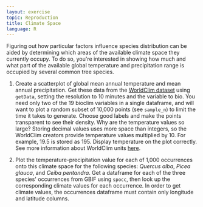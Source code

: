 ```yaml
---
layout: exercise
topic: Reproduction
title: Climate Space
language: R
---
```


Figuring out how particular factors influence species distribution can be aided by determining which areas of the available climate space they currently occupy. To do so, you're interested in showing how much and what part of the available global temperature and precipitation range is occupied by several common tree species. 

1. Create a scatterplot of global mean annual temperature and mean annual precipitation. Get these data from the [WorldClim dataset](http://worldclim.org/version2) using `getData`, setting the resolution to 10 minutes and the variable to bio. You need only two of the 19 bioclim variables in a single dataframe, and will want to plot a random subset of 10,000 points (see `sample_n`) to limit the time it takes to generate. Choose good labels and make the points transparent to see their density. Why are the temperature values so large? Storing decimal values uses more space than integers, so the WorldClim creators provide temperature values multiplied by 10. For example, 19.5 is stored as 195. Display temperature on the plot correctly. See more information about WorldClim units [here](http://www.worldclim.org/formats1). 

2. Plot the temperature-precipitation value for each of 1,000 occurrences onto this climate space for the following species: *Quercus alba*, *Picea glauca*, and *Ceiba pentandra*. Get a dataframe for each of the three species' occurrences from GBIF using `spocc`, then look up the corresponding climate values for each occurrence. In order to get climate values, the occurrences dataframe must contain only longitude and latitude columns. 
